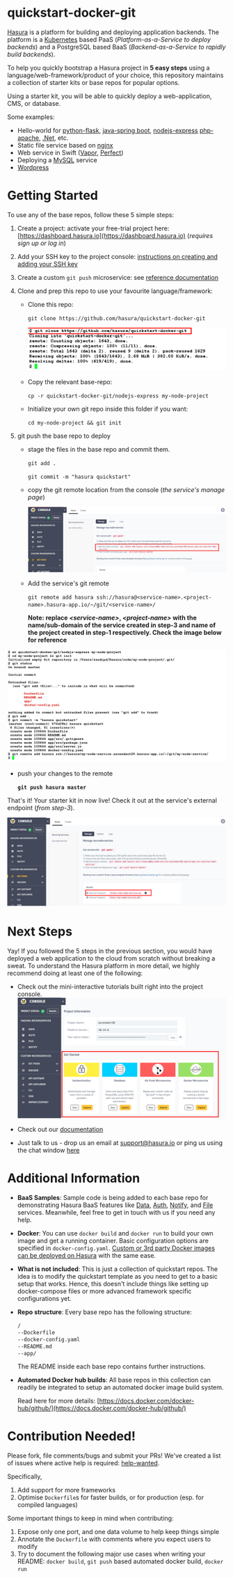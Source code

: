 # quickstart-docker-git

[Hasura](https://hasura.io) is a platform for building and deploying application backends. The platform is a [Kubernetes](https://kubernetes.io) based PaaS (*Platform-as-a-Service to deploy backends*) and a PostgreSQL based BaaS (*Backend-as-a-Service to rapidly build backends*).

To help you quickly bootstrap a Hasura project in **5 easy steps** using a language/web-framework/product of your choice, this repository maintains a collection of starter kits or base repos for popular options.

Using a starter kit, you will be able to quickly deploy a web-application, CMS, or database.

Some examples:
- Hello-world for [python-flask](https://github.com/hasura/quickstart-docker-git/tree/master/python-flask), [java-spring boot](https://github.com/hasura/quickstart-docker-git/tree/master/java-spring-boot), [nodejs-express](https://github.com/hasura/quickstart-docker-git/tree/master/nodejs-express) [php-apache](https://github.com/hasura/quickstart-docker-git/tree/master/php-apache), [.Net](https://github.com/hasura/quickstart-docker-git/tree/master/csharp-aspnet), etc.
- Static file service based on [nginx](https://github.com/hasura/quickstart-docker-git/tree/master/nginx)
- Web service in Swift ([Vapor](https://github.com/hasura/quickstart-docker-git/tree/master/swift-vapor), [Perfect](https://github.com/hasura/quickstart-docker-git/tree/master/swift-perfect))
- Deploying a [MySQL](https://github.com/hasura/quickstart-docker-git/tree/master/mysql) service
- [Wordpress](https://github.com/hasura/quickstart-docker-git/tree/master/wordpress)

# Getting Started

To use any of the base repos, follow these 5 simple steps:

1. Create a project: activate your free-trial project here: [https://dashboard.hasura.io](https://dashboard.hasura.io) (*requires sign up or log in*)

2. Add your SSH key to the project console: [instructions on creating and adding your SSH key](https://docs.hasura.io/0.14/ref/cli/adding-SSH-keys-to-a-project.html)

3. Create a custom ``git push`` microservice: see [reference documentation](https://docs.hasura.io/0.14/ref/custom-microservices/creating-git-push-microservices.html#adding-a-git-push-enabled-service)

4. Clone and prep this repo to use your favourite language/framework:
     
   - Clone this repo:
     
     ``git clone https://github.com/hasura/quickstart-docker-git``

     ![git clone](_docs/quickstart-clone.png)

   - Copy the relevant base-repo: 
  
     ``cp -r quickstart-docker-git/nodejs-express my-node-project``

   - Initialize your own git repo inside this folder if you want:
     
     ``cd my-node-project && git init``

5. git push the base repo to deploy

   - stage the files in the base repo and commit them.
     
     ``git add . ``
     
     ``git commit -m "hasura quickstart" ``

   - copy the git remote location from the console (*the service's manage page*)
     
     ![git remote location](_docs/quickstart-git-remote-address.png)
     
   - Add the service's git remote

     ``git remote add hasura ssh://hasura@<service-name>.<project-name>.hasura-app.io/~/git/<service-name>/``
     
     **Note: replace *\<service-name>*, *\<project-name>* with the name/sub-domain of the service created in step-3 and name of the project created in step-1 respectively. Check the image below for reference**

![modify repo](_docs/quickstart-prep-repo.png)

   - push your changes to the remote

     **``git push hasura master``**
     
That's it! Your starter kit in now live! Check it out at the service's external endpoint (*from step-3*).

![external endpoint](_docs/quickstart-external-endpoint.png)

# Next Steps

Yay! If you followed the 5 steps in the previous section, you would have deployed a web application to the cloud from scratch without breaking a sweat. To understand the Hasura platform in more detail, we highly recommend doing at least one of the following:

- Check out the mini-interactive tutorials built right into the project console.
  ![Console interactive tutorials](_docs/quickstart-console-explore.png)

- Check out our [documentation](https://docs.hasura.io)

- Just talk to us - drop us an email at support@hasura.io or ping us using the chat window [here](https://hasura.io)

# Additional Information

- **BaaS Samples**: Sample code is being added to each base repo for demonstrating Hasura BaaS features like [Data](https://docs.hasura.io/0.14/ref/hasura-microservices/data/index.html), [Auth](https://docs.hasura.io/0.14/ref/hasura-microservices/auth/index.html), [Notify](https://docs.hasura.io/0.14/ref/hasura-microservices/notify/index.html), and [File](https://docs.hasura.io/0.14/ref/hasura-microservices/filestore/index.html) services. Meanwhile, feel free to get in touch with us if you need any help.

- **Docker**: You can use ``docker build`` and ``docker run`` to build your own image and get a running container. Basic configuration options are specified in ``docker-config.yaml``. [Custom or 3rd party Docker images can be deployed on Hasura](https://docs.hasura.io/0.14/ref/custom-microservices/creating-docker-microservices.html) with the same ease.

- **What is not included**: This is just a collection of quickstart repos. The idea is to modify the quickstart template as you need to get to a basic setup that works. Hence, this doesn't include things like setting up docker-compose files or more advanced framework specific configurations yet.
- **Repo structure**: Every base repo has the following structure:
  ```
  /
  --Dockerfile
  --docker-config.yaml
  --README.md
  --app/
  ```

  The README inside each base repo contains further instructions.
  
- **Automated Docker hub builds**: All base repos in this collection can readily be integrated to setup an automated docker image build system.
  
  Read here for more details:
  [https://docs.docker.com/docker-hub/github/](https://docs.docker.com/docker-hub/github/)


# Contribution Needed!

Please fork, file comments/bugs and submit your PRs!  We've created a list of
issues where active help is required:
[help-wanted](https://github.com/hasura/quickstart-docker-git/issues?q=is%3Aissue+is%3Aopen+label%3Ahelp-wanted).

Specifically,

1. Add support for more frameworks
2. Optimise ``Dockerfile``s for faster builds, or for production (esp. for compiled languages)

Some important things to keep in mind when contributing:

1. Expose only one port, and one data volume to help keep things simple
2. Annotate the ``Dockerfile`` with comments where you expect users to modify
3. Try to document the following major use cases when writing your README: ``docker build``, ``git push`` based automated docker build, ``docker run``